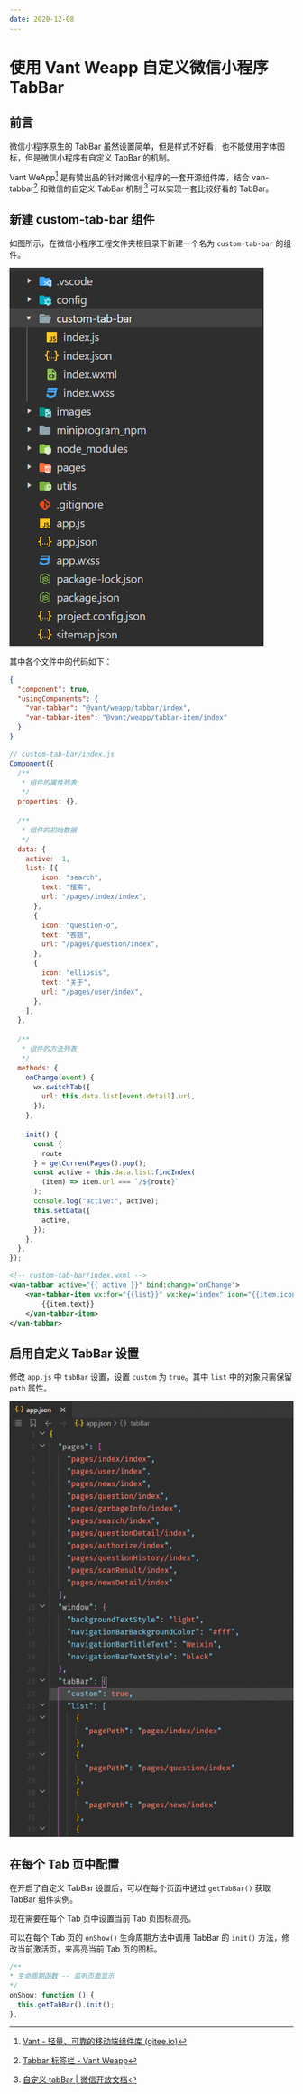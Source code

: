 ```yaml
---
date: 2020-12-08
---
```


# 使用 Vant Weapp 自定义微信小程序 TabBar

## 前言

微信小程序原生的 TabBar 虽然设置简单，但是样式不好看，也不能使用字体图标，但是微信小程序有自定义 TabBar 的机制。

Vant WeApp[^1] 是有赞出品的针对微信小程序的一套开源组件库，结合 van-tabbar[^2] 和微信的自定义 TabBar 机制 [^3] 可以实现一套比较好看的 TabBar。

<!-- more -->

## 新建 custom-tab-bar 组件

如图所示，在微信小程序工程文件夹根目录下新建一个名为 `custom-tab-bar` 的组件。

![img](./customize-wechat-mini-program-tabbar-with-vant-weapp.assets/image-5.png)

其中各个文件中的代码如下：

```json
{
  "component": true,
  "usingComponents": {
    "van-tabbar": "@vant/weapp/tabbar/index",
    "van-tabbar-item": "@vant/weapp/tabbar-item/index"
  }
}
```

```javascript
// custom-tab-bar/index.js
Component({
  /**
   * 组件的属性列表
   */
  properties: {},

  /**
   * 组件的初始数据
   */
  data: {
    active: -1,
    list: [{
        icon: "search",
        text: "搜索",
        url: "/pages/index/index",
      },
      {
        icon: "question-o",
        text: "答题",
        url: "/pages/question/index",
      },
      {
        icon: "ellipsis",
        text: "关于",
        url: "/pages/user/index",
      },
    ],
  },

  /**
   * 组件的方法列表
   */
  methods: {
    onChange(event) {
      wx.switchTab({
        url: this.data.list[event.detail].url,
      });
    },

    init() {
      const {
        route
      } = getCurrentPages().pop();
      const active = this.data.list.findIndex(
        (item) => item.url === `/${route}`
      );
      console.log("active:", active);
      this.setData({
        active,
      });
    },
  },
});
```

```xml
<!-- custom-tab-bar/index.wxml -->
<van-tabbar active="{{ active }}" bind:change="onChange">
    <van-tabbar-item wx:for="{{list}}" wx:key="index" icon="{{item.icon}}">
        {{item.text}}
    </van-tabbar-item>
</van-tabbar>
```

## 启用自定义 TabBar 设置

修改 `app.js` 中 `tabBar` 设置，设置 `custom` 为 `true`。其中 `list` 中的对象只需保留 `path` 属性。

![img](./customize-wechat-mini-program-tabbar-with-vant-weapp.assets/image-6-668x1024.png)

## 在每个 Tab 页中配置

在开启了自定义 TabBar 设置后，可以在每个页面中通过 `getTabBar()` 获取 TabBar 组件实例。

现在需要在每个 Tab 页中设置当前 Tab 页图标高亮。

可以在每个 Tab 页的 `onShow()` 生命周期方法中调用 TabBar 的 `init()` 方法，修改当前激活页，来高亮当前 Tab 页的图标。

```javascript
/**
* 生命周期函数 -- 监听页面显示
*/
onShow: function () {
  this.getTabBar().init();
},
```

[^1]: [Vant - 轻量、可靠的移动端组件库 (gitee.io)](https://vant-contrib.gitee.io/vant/#/zh-CN/)
[^2]: [Tabbar 标签栏 - Vant Weapp](https://vant-contrib.gitee.io/vant-weapp/#/tabbar)
[^3]: [自定义 tabBar | 微信开放文档](https://developers.weixin.qq.com/miniprogram/dev/framework/ability/custom-tabbar.html)
